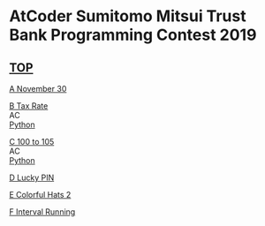 # AtCoder Sumitomo Mitsui Trust Bank Programming Contest 2019  

## [TOP](https://atcoder.jp/contests/sumitrust2019)  

[A November 30](https://atcoder.jp/contests/sumitrust2019/tasks/sumitb2019_a)   
[](https://atcoder.jp/contests/sumitrust2019/submissions/)  

[B Tax Rate](https://atcoder.jp/contests/sumitrust2019/tasks/sumitb2019_b)   
AC  
[Python](https://atcoder.jp/contests/sumitrust2019/submissions/15557331)  

[C 100 to 105](https://atcoder.jp/contests/sumitrust2019/tasks/sumitb2019_c)   
AC  
[Python](https://atcoder.jp/contests/sumitrust2019/submissions/15728493)  

[D Lucky PIN](https://atcoder.jp/contests/sumitrust2019/tasks/sumitb2019_d)   
[](https://atcoder.jp/contests/sumitrust2019/submissions/)  

[E Colorful Hats 2](https://atcoder.jp/contests/sumitrust2019/tasks/sumitb2019_e)   
[](https://atcoder.jp/contests/sumitrust2019/submissions/)  

[F Interval Running](https://atcoder.jp/contests/sumitrust2019/tasks/sumitb2019_f)   
[](https://atcoder.jp/contests/sumitrust2019/submissions/)  

